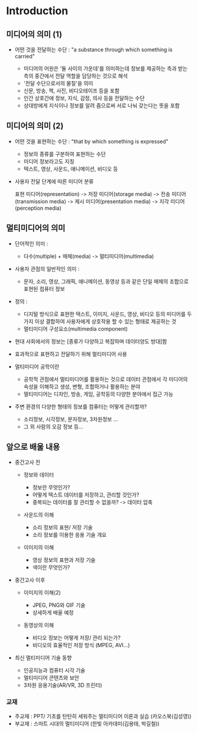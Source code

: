 # Introduction

## 미디어의 의미 (1) 

- 어떤 것을 전달하는 수단 : "a substance through which something is carried"

  - 미디어의 어원은 '둘 사이의 가운데'를 의미하는데 정보를 제공하는 측과 받는 측의 중간에서 전달 역할을 담당하는 것으로 해석
  - '전달 수단으로서의 물질'을 의미 
  - 신문, 방송, 책, 사진, 비디오테이프 등을 포함
  - 인간 상호간에 정보, 지식, 감정, 의사 등을 전달하는 수단
  - 상대방에게 지식이나 정보를 알려 줌으로써 서로 나눠 갖는다는 뜻을 포함

## 미디어의 의미 (2)

- 어떤 것을 표현하는 수단 : "that by which something is expressed"

  - 정보의 종류를 구분하여 표현하는 수단
  - 미디어 정보라고도 지칭
  - 텍스트, 영상, 사운드, 애니메이션, 비디오 등 

- 사용자 전달 단계에 따른 미디어 분류

  표현 미디어(representation) -> 저장 미디어(storage media) -> 전송 미디어(transmission media) -> 제시 미디어(presentation media) -> 지각 미디어(perception media)


## 멀티미디어의 의미 

- 단어적인 의미 :
  - 다수(multiple) + 매체(media) -> 멀티미디어(multimedia)

- 사용자 관점의 일반적인 의미 :
  - 문자, 소리, 영상, 그래픽, 애니메이션, 동영상 등과 같은 단일 매체의 조합으로 표현된 컴퓨터 정보 

- 정의 :
  - 디지털 방식으로 표현한 텍스트, 이미지, 사운드, 영상, 비디오 등의 미디어를 두가지 이상 결합하여 사용자에게 상호작용 할 수 있는 형태로 제공하는 것 
  - 멀티미디어 구성요소(multimedia component)

- 현대 사회에서의 정보는 [종류가 다양하고 복잡하며 데이터양도 방대]함
- 효과적으로 표현하고 전달하기 위해 멀티미디어 사용

- 멀티미디어 공학이란
  - 공학적 관점에서 멀티미디어를 활용하는 것으로 데이터 관점에서 각 미디어의 속성을 이해하고 생성, 변형, 조합하거나 활용하는 분야
  - 멀티미디어는 디자인, 방송, 게임, 공학등의 다양한 분야에서 접근 가능

- 주변 환경의 다양한 형태의 정보를 컴퓨터는 어떻게 관리할까?
  - 소리정보, 시각정보, 문자정보, 3차원정보 ...
  - 그 외 사람의 오감 정보 등...

## 앞으로 배울 내용
- 중간고사 전
  - 정보와 데이터
    - 정보란 무엇인가?
    - 어떻게 텍스트 데이터를 저장하고, 관리할 것인가?
    - 중복되는 데이터를 잘 관리할 수 없을까? -> 데이터 압축

  - 사운드의 이해
    - 소리 정보의 표현/ 저장 기술
    - 소리 정보를 이용한 응용 기술 개요

  - 이미지의 이해
    - 영상 정보의 표현과 저장 기술
    - 색이란 무엇인가?

- 중간고사 이후
    - 이미지의 이해(2)
      - JPEG, PNG와 GIF 기술
      - 상세하게 배울 예정

    - 동영상의 이해
      - 비디오 정보는 어떻게 저장/ 관리 되는가?
      - 비디오의 효율적인 저장 방식 (MPEG, AVI...)

- 최신 멀티미디어 기술 동향
  - 인공지능과 컴퓨터 시각 기술
  - 멀티미디어 콘텐츠와 보안
  - 3차원 응용기술(AR/VR, 3D 프린터)

### 교재
- 주교재 : PPT/ 기초를 탄탄히 세워주는 멀티미디어 이론과 실습 (카오스북(김성영))
- 부교재 : 스마트 시대의 멀티미디어 (한빛 아카데미(김용태, 박길철))
